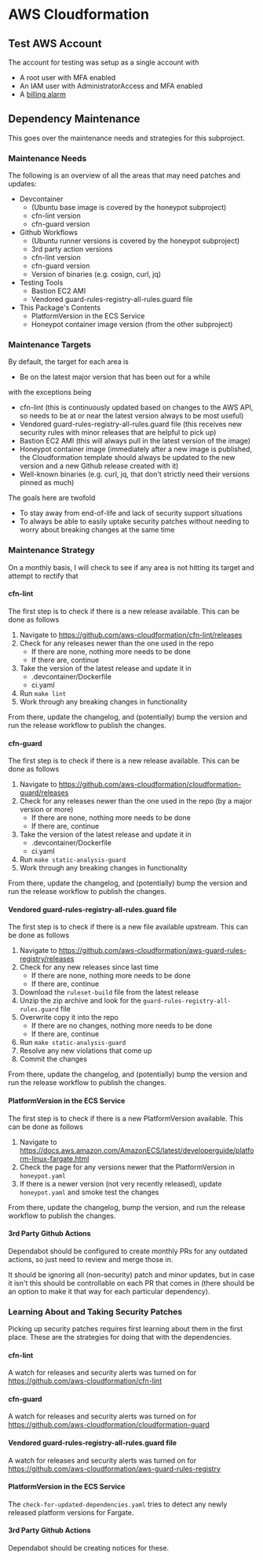 # AWS Cloudformation

## Test AWS Account

The account for testing was setup as a single account with

- A root user with MFA enabled
- An IAM user with AdministratorAccess and MFA enabled
- A [billing alarm](https://docs.aws.amazon.com/AmazonCloudWatch/latest/monitoring/monitor_estimated_charges_with_cloudwatch.html)

## Dependency Maintenance

This goes over the maintenance needs and strategies for this subproject.

### Maintenance Needs

The following is an overview of all the areas that may need patches and updates:

- Devcontainer
    - (Ubuntu base image is covered by the honeypot subproject)
    - cfn-lint version
    - cfn-guard version
- Github Workflows
    - (Ubuntu runner versions is covered by the honeypot subproject)
    - 3rd party action versions
    - cfn-lint version
    - cfn-guard version
    - Version of binaries (e.g. cosign, curl, jq)
- Testing Tools
    - Bastion EC2 AMI
    - Vendored guard-rules-registry-all-rules.guard file
- This Package's Contents
    - PlatformVersion in the ECS Service
    - Honeypot container image version (from the other subproject)

### Maintenance Targets

By default, the target for each area is

- Be on the latest major version that has been out for a while

with the exceptions being

- cfn-lint (this is continuously updated based on changes to the AWS API, so needs to be at or near the latest version always to be most useful)
- Vendored guard-rules-registry-all-rules.guard file (this receives new security rules with minor releases that are helpful to pick up)
- Bastion EC2 AMI (this will always pull in the latest version of the image)
- Honeypot container image (immediately after a new image is published, the Cloudformation template should always be updated to the new version and a new Github release created with it)
- Well-known binaries (e.g. curl, jq, that don't strictly need their versions pinned as much)

The goals here are twofold

- To stay away from end-of-life and lack of security support situations
- To always be able to easily uptake security patches without needing to worry about breaking changes at the same time

### Maintenance Strategy

On a monthly basis, I will check to see if any area is not hitting its target and attempt to rectify that

#### cfn-lint

The first step is to check if there is a new release available. This can be done as follows

1. Navigate to https://github.com/aws-cloudformation/cfn-lint/releases
2. Check for any releases newer than the one used in the repo 
    - If there are none, nothing more needs to be done
    - If there are, continue
3. Take the version of the latest release and update it in
    - .devcontainer/Dockerfile
    - ci.yaml
4. Run `make lint`
5. Work through any breaking changes in functionality

From there, update the changelog, and (potentially) bump the version and run the release workflow to publish the changes.

#### cfn-guard

The first step is to check if there is a new release available. This can be done as follows

1. Navigate to https://github.com/aws-cloudformation/cloudformation-guard/releases
2. Check for any releases newer than the one used in the repo (by a major version or more)
    - If there are none, nothing more needs to be done
    - If there are, continue
3. Take the version of the latest release and update it in
    - .devcontainer/Dockerfile
    - ci.yaml
4. Run `make static-analysis-guard`
5. Work through any breaking changes in functionality

From there, update the changelog, and (potentially) bump the version and run the release workflow to publish the changes.

#### Vendored guard-rules-registry-all-rules.guard file

The first step is to check if there is a new file available upstream. This can be done as follows

1. Navigate to https://github.com/aws-cloudformation/aws-guard-rules-registry/releases
2. Check for any new releases since last time
    - If there are none, nothing more needs to be done
    - If there are, continue
3. Download the `ruleset-build` file from the latest release
4. Unzip the zip archive and look for the `guard-rules-registry-all-rules.guard` file
5. Overwrite copy it into the repo
    - If there are no changes, nothing more needs to be done
    - If there are, continue
6. Run `make static-analysis-guard`
7. Resolve any new violations that come up
8. Commit the changes

From there, update the changelog, and (potentially) bump the version and run the release workflow to publish the changes.

#### PlatformVersion in the ECS Service

The first step is to check if there is a new PlatformVersion available. This can be done as follows

1. Navigate to https://docs.aws.amazon.com/AmazonECS/latest/developerguide/platform-linux-fargate.html
2. Check the page for any versions newer that the PlatformVersion in `honeypot.yaml`
3. If there is a newer version (not very recently released), update `honeypot.yaml` and smoke test the changes

From there, update the changelog, bump the version, and run the release workflow to publish the changes.

#### 3rd Party Github Actions

Dependabot should be configured to create monthly PRs for any outdated actions, so just need to review and merge those in.

It should be ignoring all (non-security) patch and minor updates, but in case it isn't this should be controllable on each PR that comes in (there should be an option to make it that way for each particular dependency).

### Learning About and Taking Security Patches

Picking up security patches requires first learning about them in the first place. These are the strategies for doing that with the dependencies.

#### cfn-lint

A watch for releases and security alerts was turned on for https://github.com/aws-cloudformation/cfn-lint

#### cfn-guard

A watch for releases and security alerts was turned on for https://github.com/aws-cloudformation/cloudformation-guard

#### Vendored guard-rules-registry-all-rules.guard file

A watch for releases and security alerts was turned on for https://github.com/aws-cloudformation/aws-guard-rules-registry

#### PlatformVersion in the ECS Service

The `check-for-updated-dependencies.yaml` tries to detect any newly released platform versions for Fargate.

#### 3rd Party Github Actions

Dependabot should be creating notices for these.
